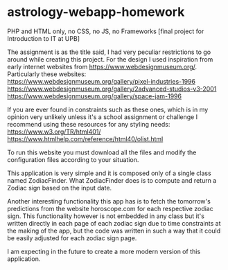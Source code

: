 # astrology-webapp-homework
PHP and HTML only, no CSS, no JS, no Frameworks [final project for Introduction to IT at UPB]

The assignment is as the title said, I had very peculiar restrictions to go around while creating this project.
For the design I used inspiration from early internet websites from https://www.webdesignmuseum.org/.
Particularly these websites:
  https://www.webdesignmuseum.org/gallery/pixel-industries-1996
  https://www.webdesignmuseum.org/gallery/2advanced-studios-v3-2001
  https://www.webdesignmuseum.org/gallery/space-jam-1996

If you are ever found in constraints such as these ones, which is in my opinion very unlikely unless it's a school assignment or challenge
I recommend using these resources for any styling needs:
  https://www.w3.org/TR/html401/
  https://www.htmlhelp.com/reference/html40/olist.html
  
To run this website you must download all the files and modify the configuration files according to your situation.

This application is very simple and it is composed only of a single class named ZodiacFinder.
  What ZodiacFinder does is to compute and return a Zodiac sign based on the input date.

Another interesting functionality this app has is to fetch the tomorrow's predictions from the website horoscope.com for each respective zodiac sign.
  This functionality however is not embedded in any class but it's written directly in each page of each zodiac sign due to time constraints at the
  making of the app, but the code was written in such a way that it could be easily adjusted for each zodiac sign page.

I am expecting in the future to create a more modern version of this application.
